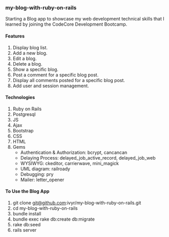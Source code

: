 ### my-blog-with-ruby-on-rails
Starting a Blog app to showcase my web development technical skills that I learned by joining the CodeCore Development Bootcamp.

#### Features
1. Display blog list.
2. Add a new blog.
3. Edit a blog.
4. Delete a blog.
5. Show a specific blog.
6. Post a comment for a specific blog post.
7. Display all comments posted for a specific blog post.
8. Add user and session management.

#### Technologies
1. Ruby on Rails
2. Postgresql
3. JS
4. Ajax
5. Bootstrap
6. CSS
7. HTML
8. Gems
   - Authentication & Authorization: bcrypt, cancancan
   - Delaying Process: delayed_job_active_record, delayed_job_web
   - WYSIWYG: ckeditor, carrierwave, mini_magick
   - UML diagram: railroady
   - Debugging: pry
   - Mailer: letter_opener

#### To Use the Blog App
1. git clone git@github.com:ivyr/my-blog-with-ruby-on-rails.git
2. cd my-blog-with-ruby-on-rails
3. bundle install
4. bundle exec rake db:create db:migrate
5. rake db:seed
6. rails server
